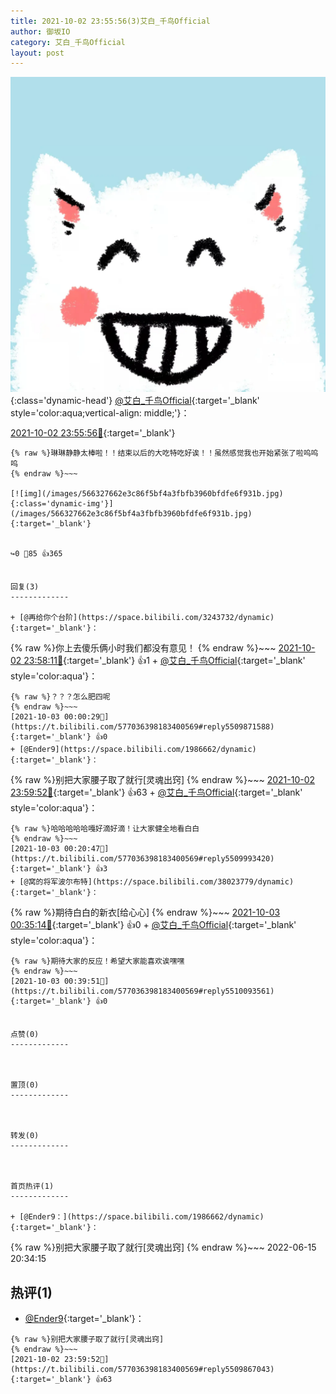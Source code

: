 ```yaml
---
title: 2021-10-02 23:55:56(3)艾白_千鸟Official
author: 御坂IO
category: 艾白_千鸟Official
layout: post
---
```


![img](/images/9ae8b9445fd0665cc014d9080156a45271be73c6.jpg){:class='dynamic-head'}
[@艾白_千鸟Official](https://space.bilibili.com/334537711/dynamic){:target='_blank' style='color:aqua;vertical-align: middle;'}：

[2021-10-02 23:55:56🔗](https://t.bilibili.com/577036398183400569){:target='_blank'}

~~~
{% raw %}琳琳静静太棒啦！！结束以后的大吃特吃好诶！！虽然感觉我也开始紧张了啦呜呜呜
{% endraw %}~~~

[![img](/images/566327662e3c86f5bf4a3fbfb3960bfdfe6f931b.jpg){:class='dynamic-img'}](/images/566327662e3c86f5bf4a3fbfb3960bfdfe6f931b.jpg){:target='_blank'}


↪️0 💬85 👍365


回复(3)
-------------

+ [@再给你个台阶](https://space.bilibili.com/3243732/dynamic){:target='_blank'}：
~~~
{% raw %}你上去傻乐俩小时我们都没有意见！
{% endraw %}~~~
[2021-10-02 23:58:11🔗](https://t.bilibili.com/577036398183400569#reply5509849739){:target='_blank'} 👍1
    + [@艾白_千鸟Official](https://space.bilibili.com/334537711/dynamic){:target='_blank' style='color:aqua'}：
~~~
{% raw %}？？？怎么肥四呢
{% endraw %}~~~
[2021-10-03 00:00:29🔗](https://t.bilibili.com/577036398183400569#reply5509871588){:target='_blank'} 👍0
+ [@Ender9](https://space.bilibili.com/1986662/dynamic){:target='_blank'}：
~~~
{% raw %}别把大家腰子取了就行[灵魂出窍]
{% endraw %}~~~
[2021-10-02 23:59:52🔗](https://t.bilibili.com/577036398183400569#reply5509867043){:target='_blank'} 👍63
    + [@艾白_千鸟Official](https://space.bilibili.com/334537711/dynamic){:target='_blank' style='color:aqua'}：
~~~
{% raw %}哈哈哈哈哈嘎好滴好滴！让大家健全地看白白
{% endraw %}~~~
[2021-10-03 00:20:47🔗](https://t.bilibili.com/577036398183400569#reply5509993420){:target='_blank'} 👍3
+ [@窝的将军波尔布特](https://space.bilibili.com/38023779/dynamic){:target='_blank'}：
~~~
{% raw %}期待白白的新衣[给心心]
{% endraw %}~~~
[2021-10-03 00:35:14🔗](https://t.bilibili.com/577036398183400569#reply5510075482){:target='_blank'} 👍0
    + [@艾白_千鸟Official](https://space.bilibili.com/334537711/dynamic){:target='_blank' style='color:aqua'}：
~~~
{% raw %}期待大家的反应！希望大家能喜欢诶嘿嘿
{% endraw %}~~~
[2021-10-03 00:39:51🔗](https://t.bilibili.com/577036398183400569#reply5510093561){:target='_blank'} 👍0


点赞(0)
-------------



置顶(0)
-------------



转发(0)
-------------



首页热评(1)
-------------

+ [@Ender9：](https://space.bilibili.com/1986662/dynamic){:target='_blank'}：
~~~
{% raw %}别把大家腰子取了就行[灵魂出窍]
{% endraw %}~~~
2022-06-15 20:34:15


热评(1)
-------------

+ [@Ender9](https://space.bilibili.com/1986662/dynamic){:target='_blank'}：
~~~
{% raw %}别把大家腰子取了就行[灵魂出窍]
{% endraw %}~~~
[2021-10-02 23:59:52🔗](https://t.bilibili.com/577036398183400569#reply5509867043){:target='_blank'} 👍63


